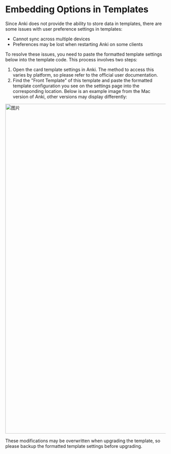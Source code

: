 # Embedding Options in Templates

Since Anki does not provide the ability to store data in templates, there are some issues with user preference settings in templates:
- Cannot sync across multiple devices
- Preferences may be lost when restarting Anki on some clients

To resolve these issues, you need to paste the formatted template settings below into the template code. This process involves two steps:
1. Open the card template settings in Anki. The method to access this varies by platform, so please refer to the official user documentation.
2. Find the "Front Template" of this template and paste the formatted template configuration you see on the settings page into the corresponding location. Below is an example image from the Mac version of Anki, other versions may display differently:
<img width="1033" alt="图片" src="https://github.com/user-attachments/assets/e59139c1-2b22-422f-8eaa-d7bb528aa472" />

These modifications may be overwritten when upgrading the template, so please backup the formatted template settings before upgrading.
